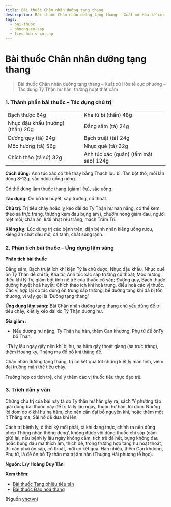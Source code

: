 ```yaml
---
title: Bài thuốc Chân nhân dưỡng tạng thang
description: Bài thuốc Chân nhân dưỡng tạng thang – Xuất xứ Hòa tễ cục phương – Tác dụng Tỳ Thận hư hàn, trường hoạt thất cấm
tags:
  - bai-thuoc
  - phuong-co-sap
  - tieu-hoa-v-co-sap
---
```


# Bài thuốc Chân nhân dưỡng tạng thang 

> Bài thuốc Chân nhân dưỡng tạng thang – Xuất xứ Hòa tễ cục phương – Tác dụng Tỳ Thận hư hàn, trường hoạt thất cấm

### 1. Thành phần bài thuốc – Tác dụng chủ trị

|  |  |
| --- | --- |
| Bạch thược 64g | Kha tử bì (thần) 48g |
| Nhục đậu khấu (nướng) (thần) 20g | Đẳng sâm (tá) 24g |
| Đương quy (tá) 24g | Bạch truật (tá) 24g |
| Mộc hương (tá) 56g | Nhục quê (tá) 32g |
| Chích thảo (tá sứ) 32g | Anh túc xác (quân) (tẩm mật sao) 124g |

**Cách dùng:** Anh túc xác có thể thay bằng Thạch lựu bì. Tán bột thô, mỗi lần dùng 8-12g. sắc nước uống nóng.

Có thể dùng làm thuốc thang (giảm liều), sắc uống.

**Tác dụng:** Ôn bổ khí huyết, sáp trường, cố thoát. 

**Chủ trị:** Trị tiêu chảy hoặc lỵ kéo dài do Tỳ Thận hư hàn nặng, có thể kèm theo sa trực tràng, thường kèm đau bụng âm ỉ, chườm nóng giảm đau, người mệt mỏi, chán ăn, lưỡi nhạt rêu trắng, mạch Trầm Trì.

**Kiêng kỵ:** Lúc dùng trị các bệnh trên, dặn bệnh nhân kiêng uống rượu, kiêng ăn chất dầu mỡ, cá tanh, chất sống lạnh.

### 2. Phân tích bài thuốc – Ứng dụng lâm sàng

**Phân tích bài thuốc**

Đẳng sâm, Bạch truật ích khí kiện Tỳ là chủ dược; Nhục đậu khấu, Nhục quế ôn Tỳ Thận để chỉ tả; Kha tử, Anh túc xác sáp trường cố thoát; Mộc hương điều khí lý Tỳ, giảm bớt tính nê trệ của thuốc cố sáp; Đương quy, Bạch thược dưỡng huyết hoà huyết; Chích thảo ích khí hoà trung, điều hoà các vị thuốc. Các vị hợp lại có tác dụng ôn trung sáp trường, bể dưỡng tạng khí đã bị tổn thương, vì vậy gọi là ‘Dưỡng tạng thang’.

**Ứng dụng lâm sàng:** Bài Chân nhân dưỡng tạng thang chủ yếu dùng để trị tiêu chảy, kiết lỵ kéo dài do Tỳ Thận dương hư.

**Gia giảm :**

+ Nếu dương hư nặng, Tỳ Thận hư hàn, thêm Can khương, Phụ tử để ônTỳ bổ Thận. 

+Tả lỵ lâu ngày gây nên khí bị hư, hạ hãm gây thoát giang (sa trực tràng), thêm Hoàng kỳ, Thăng ma để bổ khí thăng đề.

Chân nhân dưỡng tạng thang  trị có kết quả tốt chứng kiết lỵ mãn tính, viêm đại trường mãn thể tiêu chảy.

Trường hợp có tích trệ, chú ý thêm các vị thuốc tiêu thực đạo trệ.

### 3. Trích dẫn y văn

Chứng chủ trị của bài này tà do Tỳ thận hư hàn gây ra, sách ‘Y phương tập giải dùng bài thuốc này để trị tả lỵ lâu ngày, thuộc hư hàn, lòi dom. Nhưng lòi dom do ở khí hư hạ hãm, cho nên cần đại bổ nguyên khí, hoặc thêm một ít Thăng ma, Sài hố để đưa khí lên.

Cách trị bệnh lỵ, ở thời kỳ mới phát, tà khí đang thực, chính ra nên dùng phép Thông nhân thông dụng’, không được vội dùng thuốc chì sáp (cầm giữ) lại; nếu bệnh lỵ lâu ngày không cầm, tích trệ đã hết, bụng không đau hoặc bụng đau mà thích ấm, thích đè, trong trường hợp tạng hư hoạt thoát, thì cần phải ôn sáp, cố thoát, mới có kết quả. Hàn nhiều, thêm Can khương, Phụ tử, là để ôn bổ Tỳ thận mà trị âm hàn (Thượng Hải phương tễ học).

**Nguồn: L/y Hoàng Duy Tân**

**Xem thêm:**

* [Bài thuốc Tang phiêu tiêu tán](/yhctvn/bai-thuoc-tang-phieu-tieu-tan/)
* [Bài thuốc Đào hoa thang](/yhctvn/bai-thuoc-dao-hoa-thang/)

(Nguồn <a href="https://yhctvn.com/bai-thuoc-chan-nhan-duong-tang-thang/" target="_blank">yhctvn</a>)
